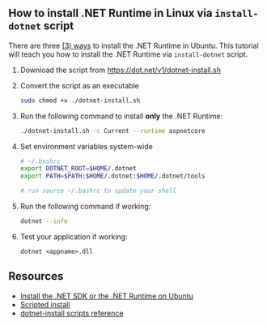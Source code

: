How to install .NET Runtime in Linux via `install-dotnet` script
---

There are three [(3) ways](https://docs.microsoft.com/en-us/dotnet/core/install/linux-ubuntu#unable-to-find-package) to install the .NET Runtime in Ubuntu. This tutorial will teach you how to install the .NET Runtime via `install-dotnet` script.

1. Download the script from https://dot.net/v1/dotnet-install.sh

2. Convert the script as an executable
    ```bash
    sudo chmod +x ./dotnet-install.sh
    ```

3. Run the following command to install **only** the .NET Runtime:
    ```bash
    ./dotnet-install.sh -c Current --runtime aspnetcore
    ```

4. Set environment variables system-wide
    ```bash
    # ~/.bashrc
    export DOTNET_ROOT=$HOME/.dotnet
    export PATH=$PATH:$HOME/.dotnet:$HOME/.dotnet/tools

    # run source ~/.bashrc to update your shell
    ```

5. Run the following command if working:
    ```bash
    dotnet --info  
    ```

6. Test your application if working:
    ```
    dotnet <appname>.dll
    ```

Resources
---
- [Install the .NET SDK or the .NET Runtime on Ubuntu](https://docs.microsoft.com/en-us/dotnet/core/install/linux-ubuntu)
- [Scripted install](https://docs.microsoft.com/en-us/dotnet/core/install/linux-scripted-manual#scripted-install)
- [dotnet-install scripts reference](https://docs.microsoft.com/en-us/dotnet/core/tools/dotnet-install-script)



